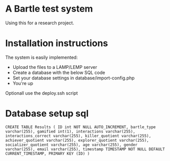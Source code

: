 # A Bartle test system

Using this for a research project.

# Installation instructions

The system is easily implemented:

- Upload the files to a LAMP/LEMP server
- Create a database with the below SQL code
- Set your database settings in database/import-config.php
- You're up

Optionall use the deploy.ssh script

# Database setup sql

`
CREATE TABLE Results
(
ID int NOT NULL AUTO_INCREMENT,
bartle_type varchar(255),
gamified int(1),
interactions varchar(255),
interactions_correct varchar(255),
killer_quotient varchar(255),
achiever_quotient varchar(255),
explorer_quotient varchar(255),
socializer_quotient varchar(255),
age varchar(255),
gender varchar(255),
email varchar(255),
timestamp TIMESTAMP NOT NULL DEFAULT CURRENT_TIMESTAMP,
PRIMARY KEY (ID)
)
`